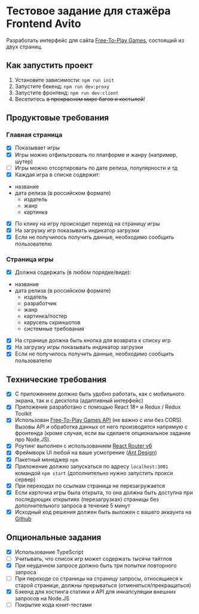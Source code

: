 # Тестовое задание для стажёра Frontend Avito

Разработать интерфейс для сайта [Free-To-Play Games](https://www.freetogame.com/), состоящий из двух страниц.

## Как запустить проект

1. Установите зависимости: `npm run init`
2. Запустите бекенд: `npm run dev:proxy`
3. Запустите фронтенд: `npm run dev:client`
4. Веселитесь ~~в прекрасном мире багов и костылей~~!

## Продуктовые требования

### Главная страница

- [x] Показывает игры
- [x] Игры можно отфильтровать по платформе и жанру (например, шутер)
- [ ] Игры можно отсортировать по дате релиза, популярности и тд
- [x] Каждая игра в списке содержит:
- название
- дата релиза (в российском формате)
  - издатель
  - жанр
  - картинка
- [x] По клику на игру происходит переход на страницу игры
- [x] На загрузку игр показывать индикатор загрузки
- [x] Если не получилось получить данные, необходимо сообщить пользователю

### Страница игры

- [x] Должна содержать (в любом порядке/виде):

- название
- дата релиза (в российском формате)
  - издатель
  - разработчик
  - жанр
  - картинка/постер
  - карусель скриншотов
  - системные требования
- [x] На странице должна быть кнопка для возврата к списку игр
- [x] На загрузку игры показывать индикатор загрузки
- [x] Если не получилось получить данные, необходимо сообщить пользователю

## Технические требования

- [x] С приложением должно быть удобно работать, как с мобильного экрана, так и с десктопа (адаптивный интерфейс)
- [x] Приложение разработано с помощью React 18+ и Redux / Redux Toolkit
- [x] Использован [Free-To-Play Games API](https://www.freetogame.com/api-doc) (не важно с или без CORS). Вызовы API и обработка данных от него производятся напрямую с фронтенда (кроме случая, если вы сделаете опциональное задание про Node.JS).
- [x] Роутинг выполнен с использованием [React Router v6](https://reactrouter.com/en/main)
- [x] Фреймворк UI любой на ваше усмотрение ([Ant Design](https://ant.design/))
- [x] Пакетный менеджер `npm`
- [x] Приложение должно запускаться по адресу `localhost:3001` командой `npm start` (дополнительно нужно запустить прокси сервер)
- [x] При переходах по ссылкам страница не перезагружается
- [x] Если карточка игры была открыта, то она должна быть доступна при последующих открытиях (перезагрузках) страницы без дополнительного запроса в течение 5 минут
- [x] Исходный код решения должен быть выложен с вашего аккаунта на [Github](http://github.com/)

## Опциональные задания

- [x] Использование TypeScript
- [ ] Учитывать, что список игр может содержать тысячи тайтлов
- [x] При неудачном запросе должно быть три попытки повторного запроса
- [ ] При переходе со страницы на страницу запросы, относящиеся к старой странице, должны прерываться (отменяться/прекращаться)
- [x] Бэкенд для хостинга статики и API для инкапсуляции внешних запросов на Node.JS
- [ ] Покрытие кода юнит-тестами
